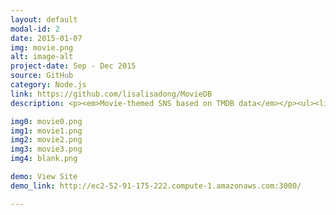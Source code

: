 ```yaml
---
layout: default
modal-id: 2
date: 2015-01-07
img: movie.png
alt: image-alt
project-date: Sep - Dec 2015
source: GitHub
category: Node.js
link: https://github.com/lisalisadong/MovieDB
description: <p><em>Movie-themed SNS based on TMDB data</em></p><ul><li>Built with Node.js framework. Integrated with <a href="https://www.mysql.com/" target="_blank">MySQL</a> and <a href="https://www.mongodb.org/" target="_blank">MongoDB</a> at the backend and <a href="http://getbootstrap.com/" target="_blank">Bootstrap</a> at the frontend.</li><li>Users can mark, rate, or review movies. Users can like movie stars and directors. Users can follow each other, and share activities.</li><li>Integrated <a href="https://developers.facebook.com/" target="_blank">Facebook API</a> to allow logins with both emails and Facebook. Fuzzy search of website contents. Customized recommendations.</li><li>Deployed on cloud services (<a href="https://aws.amazon.com/rds/" target="_blank">AWS RDS</a> + <a href="https://aws.amazon.com/ec2/" target="_blank">AWS EC2</a> + <a href="https://mongolab.com/" target="_blank">MongoLab</a>).</li></ul>

img0: movie0.png
img1: movie1.png
img2: movie2.png
img3: movie3.png
img4: blank.png

demo: View Site
demo_link: http://ec2-52-91-175-222.compute-1.amazonaws.com:3000/

---
```

